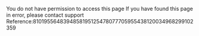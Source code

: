 You do not have permission to access this page If you have found this page in error, please contact support Reference:8101955648394858195125478077705955438120034968299102359